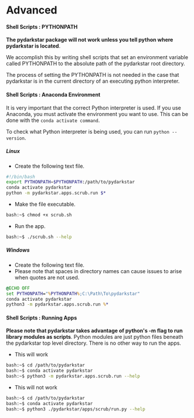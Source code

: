 # Advanced

#### Shell Scripts : PYTHONPATH

**The pydarkstar package will not work unless you tell python where pydarkstar is located**.

We accomplish this by writing shell scripts that set an environment variable called PYTHONPATH to the absolute path of the pydarkstar root directory.

The process of setting the PYTHONPATH is not needed in the case that pydarkstar is in the current directory of an executing python interpreter.

#### Shell Scripts : Anaconda Environment

It is very important that the correct Python interpreter is used. If you use Anaconda, you must activate the environment you want to use. This can be done with the `conda activate command`.

To check what Python interpreter is being used, you can run `python --version`.

##### Linux

- Create the following text file.

```bash
#!/bin/bash
export PYTHONPATH=$PYTHONPATH:/path/to/pydarkstar
conda activate pydarkstar
python -m pydarkstar.apps.scrub.run $*
```

- Make the file executable.

```bash
bash:~$ chmod +x scrub.sh
```

- Run the app.

```bash
bash:~$ ./scrub.sh --help
```

##### Windows

- Create the following text file.
- Please note that spaces in directory names can cause issues to arise when quotes are not used.

```bat
@ECHO OFF
set PYTHONPATH="%PYTHONPATH%;C:\Path\To\pydarkstar"
conda activate pydarkstar
python3 -m pydarkstar.apps.scrub.run %*
```

#### Shell Scripts : Running Apps

**Please note that pydarkstar takes advantage of python's -m flag to run library modules as scripts**. Python modules are just python files beneath the pydarkstar top level directory. There is no other way to run the apps.

- This will work

```bash
bash:~$ cd /path/to/pydarkstar
bash:~$ conda activate pydarkstar
bash:~$ python3 -m pydarkstar.apps.scrub.run --help
```

- This will not work

```bash
bash:~$ cd /path/to/pydarkstar
bash:~$ conda activate pydarkstar
bash:~$ python3 ./pydarkstar/apps/scrub/run.py --help
```
